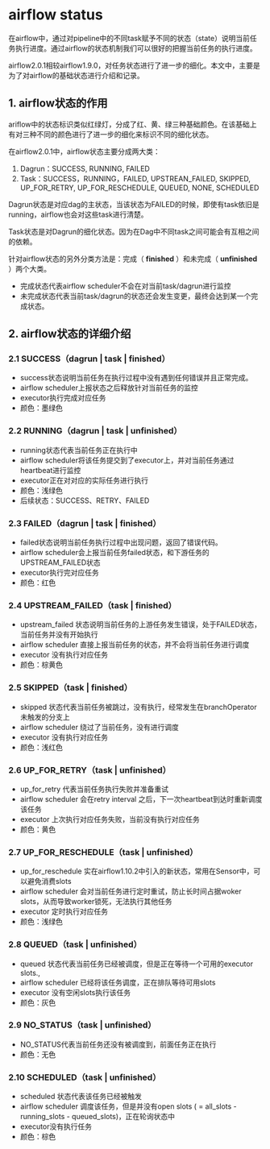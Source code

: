 # airflow status

在airflow中，通过对pipeline中的不同task赋予不同的状态（state）说明当前任务执行进度。通过airflow的状态机制我们可以很好的把握当前任务的执行进度。

airflow2.0.1相较airflow1.9.0，对任务状态进行了进一步的细化。本文中，主要是为了对airflow的基础状态进行介绍和记录。

## 1. airflow状态的作用

ariflow中的状态标识类似红绿灯，分成了红、黄、绿三种基础颜色。在该基础上有对三种不同的颜色进行了进一步的细化来标识不同的细化状态。



在airflow2.0.1中，airflow状态主要分成两大类：

1.  Dagrun：SUCCESS, RUNNING, FAILED
2.  Task：SUCCESS，RUNNING，FAILED, UPSTREAN_FAILED, SKIPPED, UP_FOR_RETRY, UP_FOR_RESCHEDULE, QUEUED, NONE, SCHEDULED

Dagrun状态是对应dag的主状态，当该状态为FAILED的时候，即使有task依旧是running，airflow也会对这些task进行清楚。

Task状态是对Dagrun的细化状态。因为在Dag中不同task之间可能会有互相之间的依赖。

针对airflow状态的另外分类方法是：完成（ **finished** ）和未完成（ **unfinished** ）两个大类。

+   完成状态代表airflow scheduler不会在对当前task/dagrun进行监控
+   未完成状态代表当前task/dagrun的状态还会发生变更，最终会达到某一个完成状态。

## 2. airflow状态的详细介绍

### 2.1 SUCCESS（dagrun | task | finished）



+   success状态说明当前任务在执行过程中没有遇到任何错误并且正常完成。
+   airflow scheduler上报状态之后释放针对当前任务的监控
+   executor执行完成对应任务
+   颜色：墨绿色

### 2.2 RUNNING（dagrun | task | unfinished）



+   running状态代表当前任务正在执行中
+   airflow scheduler将该任务提交到了executor上，并对当前任务通过heartbeat进行监控
+   executor正在对对应的实际任务进行执行
+   颜色：浅绿色
+   后续状态：SUCCESS、RETRY、FAILED

### 2.3 FAILED（dagrun | task | finished）



+   failed状态说明当前任务执行过程中出现问题，返回了错误代码。
+   airflow scheduler会上报当前任务failed状态，和下游任务的UPSTREAM_FAILED状态
+   executor执行完对应任务
+   颜色：红色

### 2.4 UPSTREAM_FAILED（task | finished）



+   upstream_failed 状态说明当前任务的上游任务发生错误，处于FAILED状态，当前任务并没有开始执行
+   airflow scheduler 直接上报当前任务的状态，并不会将当前任务进行调度
+   executor 没有执行对应任务
+   颜色：棕黄色

### 2.5 SKIPPED（task | finished）



+   skipped 状态代表当前任务被跳过，没有执行，经常发生在branchOperator未触发的分支上
+   airflow scheduler 绕过了当前任务，没有进行调度
+   executor 没有执行对应任务
+   颜色：浅红色

### 2.6 UP_FOR_RETRY（task | unfinished）



+   up_for_retry 代表当前任务执行失败并准备重试
+   airflow scheduler 会在retry interval 之后，下一次heartbeat到达时重新调度该任务
+   executor 上次执行对应任务失败，当前没有执行对应任务
+   颜色：黄色

### 2.7 UP_FOR_RESCHEDULE（task | unfinished）



+   up_for_reschedule 实在airflow1.10.2中引入的新状态，常用在Sensor中，可以避免消费slots
+   airflow scheduler 会对当前任务进行定时重试，防止长时间占据woker slots，从而导致worker锁死，无法执行其他任务
+   executor 定时执行对应任务
+   颜色：浅绿色

### 2.8 QUEUED（task | unfinished）



+   queued 状态代表当前任务已经被调度，但是正在等待一个可用的executor slots.,
+   airflow scheduler 已经将该任务调度，正在排队等待可用slots
+   executor 没有空闲slots执行该任务
+   颜色：灰色

### 2.9 NO_STATUS（task | unfinished）



+   NO_STATUS代表当前任务还没有被调度到，前面任务正在执行
+   颜色：无色

### 2.10 SCHEDULED（task | unfinished）



+   scheduled 状态代表该任务已经被触发
+   airflow scheduler 调度该任务，但是并没有open slots ( = all_slots - running_slots - queued_slots)，正在轮询状态中
+   executor没有执行任务
+   颜色：棕色
